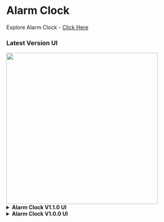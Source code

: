 # Alarm Clock

Explore Alarm Clock - [Click Here](https://malivinayak.github.io/Alarm-Clock/)

<h3>Latest Version UI</h3>

<img height="400em" src="https://user-images.githubusercontent.com/66154908/201343471-94ca1449-ee7e-481d-8bad-0885e3b0f50f.png" />



<details>	
  <summary><b> Alarm Clock V1.1.0 UI</b></summary>

  <img height="400em" src="https://user-images.githubusercontent.com/66154908/201258557-800bec5c-3106-4530-ace1-8f11dd4e6616.png" />
</details>

<details>	
  <summary><b> Alarm Clock V1.0.0 UI</b></summary>

  <img height="380em" src="https://user-images.githubusercontent.com/66154908/201170653-afb3ea84-b589-424a-941e-990e1b2448b4.png" />
</details>
